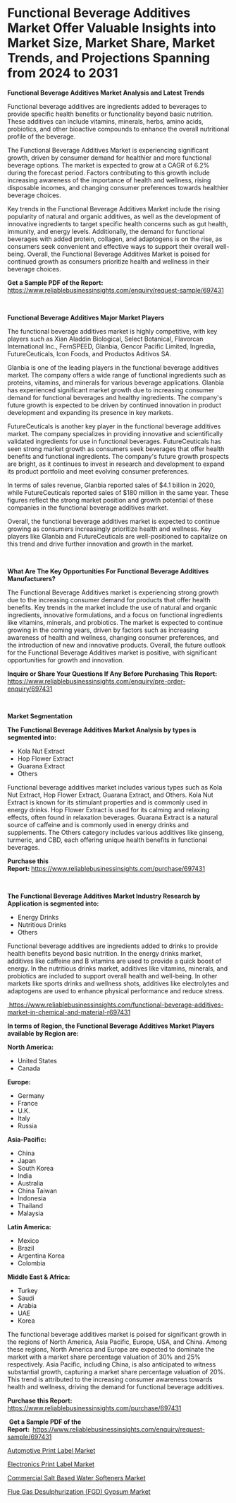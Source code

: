 <p><h1>Functional Beverage Additives Market Offer Valuable Insights into Market Size, Market Share, Market Trends, and Projections Spanning from 2024 to 2031</h1></p><p><strong>Functional Beverage Additives Market Analysis and Latest Trends</strong></p>
<p><p>Functional beverage additives are ingredients added to beverages to provide specific health benefits or functionality beyond basic nutrition. These additives can include vitamins, minerals, herbs, amino acids, probiotics, and other bioactive compounds to enhance the overall nutritional profile of the beverage.</p><p>The Functional Beverage Additives Market is experiencing significant growth, driven by consumer demand for healthier and more functional beverage options. The market is expected to grow at a CAGR of 6.2% during the forecast period. Factors contributing to this growth include increasing awareness of the importance of health and wellness, rising disposable incomes, and changing consumer preferences towards healthier beverage choices.</p><p>Key trends in the Functional Beverage Additives Market include the rising popularity of natural and organic additives, as well as the development of innovative ingredients to target specific health concerns such as gut health, immunity, and energy levels. Additionally, the demand for functional beverages with added protein, collagen, and adaptogens is on the rise, as consumers seek convenient and effective ways to support their overall well-being. Overall, the Functional Beverage Additives Market is poised for continued growth as consumers prioritize health and wellness in their beverage choices.</p></p>
<p><strong>Get a Sample PDF of the Report:&nbsp;</strong> <a href="https://www.reliablebusinessinsights.com/enquiry/request-sample/697431">https://www.reliablebusinessinsights.com/enquiry/request-sample/697431</a></p>
<p>&nbsp;</p>
<p><strong>Functional Beverage Additives Major Market Players</strong></p>
<p><p>The functional beverage additives market is highly competitive, with key players such as Xian Aladdin Biological, Select Botanical, Flavorcan International Inc., FernSPEED, Glanbia, Gencor Pacific Limited, Ingredia, FutureCeuticals, Icon Foods, and Productos Aditivos SA. </p><p>Glanbia is one of the leading players in the functional beverage additives market. The company offers a wide range of functional ingredients such as proteins, vitamins, and minerals for various beverage applications. Glanbia has experienced significant market growth due to increasing consumer demand for functional beverages and healthy ingredients. The company's future growth is expected to be driven by continued innovation in product development and expanding its presence in key markets.</p><p>FutureCeuticals is another key player in the functional beverage additives market. The company specializes in providing innovative and scientifically validated ingredients for use in functional beverages. FutureCeuticals has seen strong market growth as consumers seek beverages that offer health benefits and functional ingredients. The company's future growth prospects are bright, as it continues to invest in research and development to expand its product portfolio and meet evolving consumer preferences.</p><p>In terms of sales revenue, Glanbia reported sales of $4.1 billion in 2020, while FutureCeuticals reported sales of $180 million in the same year. These figures reflect the strong market position and growth potential of these companies in the functional beverage additives market.</p><p>Overall, the functional beverage additives market is expected to continue growing as consumers increasingly prioritize health and wellness. Key players like Glanbia and FutureCeuticals are well-positioned to capitalize on this trend and drive further innovation and growth in the market.</p></p>
<p>&nbsp;</p>
<p><strong>What Are The Key Opportunities For Functional Beverage Additives Manufacturers?</strong></p>
<p><p>The Functional Beverage Additives market is experiencing strong growth due to the increasing consumer demand for products that offer health benefits. Key trends in the market include the use of natural and organic ingredients, innovative formulations, and a focus on functional ingredients like vitamins, minerals, and probiotics. The market is expected to continue growing in the coming years, driven by factors such as increasing awareness of health and wellness, changing consumer preferences, and the introduction of new and innovative products. Overall, the future outlook for the Functional Beverage Additives market is positive, with significant opportunities for growth and innovation.</p></p>
<p><strong>Inquire or Share Your Questions If Any Before Purchasing This Report:</strong> <a href="https://www.reliablebusinessinsights.com/enquiry/pre-order-enquiry/697431">https://www.reliablebusinessinsights.com/enquiry/pre-order-enquiry/697431</a></p>
<p>&nbsp;</p>
<p><strong>Market Segmentation</strong></p>
<p><strong>The Functional Beverage Additives Market Analysis by types is segmented into:</strong></p>
<p><ul><li>Kola Nut Extract</li><li>Hop Flower Extract</li><li>Guarana Extract</li><li>Others</li></ul></p>
<p><p>Functional beverage additives market includes various types such as Kola Nut Extract, Hop Flower Extract, Guarana Extract, and Others. Kola Nut Extract is known for its stimulant properties and is commonly used in energy drinks. Hop Flower Extract is used for its calming and relaxing effects, often found in relaxation beverages. Guarana Extract is a natural source of caffeine and is commonly used in energy drinks and supplements. The Others category includes various additives like ginseng, turmeric, and CBD, each offering unique health benefits in functional beverages.</p></p>
<p><strong>Purchase this Report:&nbsp;</strong><a href="https://www.reliablebusinessinsights.com/purchase/697431">https://www.reliablebusinessinsights.com/purchase/697431</a></p>
<p>&nbsp;</p>
<p><strong>The Functional Beverage Additives Market Industry Research by Application is segmented into:</strong></p>
<p><ul><li>Energy Drinks</li><li>Nutritious Drinks</li><li>Others</li></ul></p>
<p><p>Functional beverage additives are ingredients added to drinks to provide health benefits beyond basic nutrition. In the energy drinks market, additives like caffeine and B vitamins are used to provide a quick boost of energy. In the nutritious drinks market, additives like vitamins, minerals, and probiotics are included to support overall health and well-being. In other markets like sports drinks and wellness shots, additives like electrolytes and adaptogens are used to enhance physical performance and reduce stress.</p></p>
<p><a href="https://www.reliablebusinessinsights.com/functional-beverage-additives-market-in-chemical-and-material-r697431">&nbsp;https://www.reliablebusinessinsights.com/functional-beverage-additives-market-in-chemical-and-material-r697431</a></p>
<p><strong>In terms of Region, the Functional Beverage Additives Market Players available by Region are:</strong></p>
<p>
    <p> <strong> North America: </strong>
        <ul>
            <li>United States</li>
            <li>Canada</li>
        </ul>
        </p> 
    <p> <strong> Europe: </strong>
        <ul>
            <li>Germany</li>
            <li>France</li>
            <li>U.K.</li>
            <li>Italy</li>
            <li>Russia</li>
        </ul>
        </p> 
    <p> <strong> Asia-Pacific: </strong>
        <ul>
            <li>China</li>
            <li>Japan</li>
            <li>South Korea</li>
            <li>India</li>
            <li>Australia</li>
            <li>China Taiwan</li>
            <li>Indonesia</li>
            <li>Thailand</li>
            <li>Malaysia</li>
        </ul>
        </p> 
    <p> <strong> Latin America: </strong>
        <ul>
            <li>Mexico</li>
            <li>Brazil</li>
            <li>Argentina Korea</li>
            <li>Colombia</li>
        </ul>
        </p> 
    <p> <strong> Middle East & Africa: </strong>
        <ul>
            <li>Turkey</li>
            <li>Saudi</li>
            <li>Arabia</li>
            <li>UAE</li>
            <li>Korea</li>
        </ul>
    </p>
    </p>
<p><p>The functional beverage additives market is poised for significant growth in the regions of North America, Asia Pacific, Europe, USA, and China. Among these regions, North America and Europe are expected to dominate the market with a market share percentage valuation of 30% and 25% respectively. Asia Pacific, including China, is also anticipated to witness substantial growth, capturing a market share percentage valuation of 20%. This trend is attributed to the increasing consumer awareness towards health and wellness, driving the demand for functional beverage additives.</p></p>
<p><strong>Purchase this Report: </strong><a href="https://www.reliablebusinessinsights.com/purchase/697431">https://www.reliablebusinessinsights.com/purchase/697431</a></p>
<p>&nbsp;<strong>Get a Sample PDF of the Report:&nbsp;&nbsp;</strong><a href="https://www.reliablebusinessinsights.com/enquiry/request-sample/697431">https://www.reliablebusinessinsights.com/enquiry/request-sample/697431</a></p>
<p><strong></strong></p>
<p><p><a href="https://github.com/JermaineCrona2023/Market-Research-Report-List-2/blob/main/automotive-print-label-market.md">Automotive Print Label Market</a></p><p><a href="https://github.com/AlysaLedner2023/Market-Research-Report-List-2/blob/main/electronics-print-label-market.md">Electronics Print Label Market</a></p><p><a href="https://medium.com/@bernadette.james576/commercial-salt-based-water-softeners-market-outlook-and-forecast-from-2024-to-2031-6ebce51e76bc">Commercial Salt Based Water Softeners Market</a></p><p><a href="https://medium.com/@chellamarie1961/flue-gas-desulphurization-fgd-gypsum-market-size-growth-and-industry-analysis-by-market-ff3403530d73">Flue Gas Desulphurization (FGD) Gypsum Market</a></p></p>